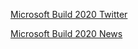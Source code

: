 
[Microsoft Build 2020 Twitter](https://twitter.com/search?q=microsoft+build+2020+github&ref_src=twsrc%5Egoogle%7Ctwcamp%5Eserp%7Ctwgr%5Esearch)

[Microsoft Build 2020 News](https://news.microsoft.com/build-2020-book-of-news/)
